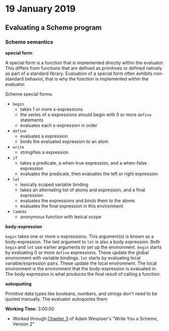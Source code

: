 # 19 January 2019

## Evaluating a Scheme program

### Scheme semantics

**special form**: 

A special form is a function that is implemented directly within the evaluator.
This differs from functions that are defined as primitives or defined natively
as part of a standard library.
Evaluation of a special form often exhibits non-standard behavior, that is why
the function is implemented within the evaluator.

Scheme special forms:

- `begin` 
  - takes 1 or more s-expressions
  - the series of s-expressions should begin with 0 or more `define` statements
  - evaluates each s-expression in order
- `define`
  - evaluates a expression 
  - binds the evaluated expression to an atom
- `write`
  - stringifies a expression
- `if`
  - takes a predicate, a when-true expression, and a when-false expression
  - evaluates the predicate, then evaluates the left or right expression
- `let`
  - lexically scoped variable binding
  - takes an alternating list of atoms and expression, and a final expression
  - evaluates the expressions and binds them to the atoms
  - evaluates the final expression in this environment
- `lambda`
  - anonymous function with lexical scope

**body-expression**

`begin` takes one or more s-expressions.
This argument(s) is known as a body-expression.
The last argument to `let` is also a body expression.
Both `begin` and `let` use earlier arguments to set up the environment.
`begin` starts by evaluating 0 or more `define` expressions.
These update the global environment with variable bindings.
`let` starts by evaluating local variable/expression pairs.
These update the local environment.
The local environment is the environment that the body-expression is evaluated 
in.
The body expression is what produces the final result of calling a function.

**autoquoting**

Primitive data types like booleans, numbers, and strings don't need to be quoted
manually.
The evaluator autoquotes them.

**Working Time**: 3:00:00

- Worked through [Chapter 3](https://wespiser.com/writings/wyas/03_evaluation.html)
  of Adam Wespiser's "Write You a Scheme, Version 2"
